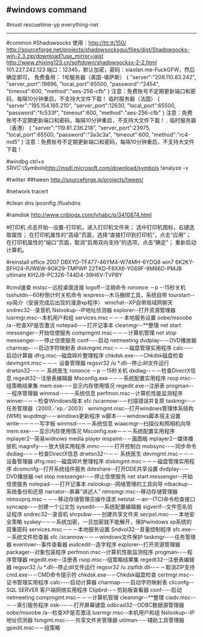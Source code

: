 #windows command
----
#must
rescuetime-yp
everything-net

----
#common
#Shadowsocks
使用：http://ttt.tt/150/ 
http://sourceforge.net/projects/shadowsocksgui/files/dist/Shadowsocks-win-2.3.zip/download?use_mirror=jaist
http://www.zhixing123.cn/softdown/shadowsocksx-2-2.html
101.227.242.123
端口：12345，默认加密，密码：xiaolan.me-FuckGFW，然后确定即可。
免费备用：
1号服务器（美国-堪萨斯）
{
    "server":"208.110.83.242",
    "server_port":19896,
    "local_port":65500,
    "password":"2454",
    "timeout":600,
    "method":"aes-256-cfb"
}
注意：免费账号不定期更新端口和密码，每隔10分钟重启，不支持大文件下载！
临时服务器（法国）
{
    "server":"195.154.165.210",
    "server_port":12630,
    "local_port":65500,
    "password":"fc533f",
    "timeout":600,
    "method":"aes-256-cfb"
}
注意：免费账号不定期更新端口和密码，每隔10分钟重启，不支持大文件下载！
.
临时服务器（香港）
{
    "server":"119.81.236.218",
    "server_port":23975,
    "local_port":65500,
    "password":"3a3c3a",
    "timeout":600,
    "method":"rc4-md5"
}
注意：免费账号不定期更新端口和密码，每隔10分钟重启，不支持大文件下载！

#windbg
ctrl+s
SRV*C:\Symbols*http://msdl.microsoft.com/download/symbols
!analyze -v

#twitter
##tween
http://sourceforge.jp/projects/tween/

#network
tracert 

#clean dns 
ipconfig /flushdns

#ramdisk
http://www.cnblogs.com/lyhabc/p/3410874.html

#打印机
点击开始--设置-打印机，进入打印机文件夹； 
选中打印机图标，右键选取属性； 
在打印机属性的“高级”页面，选择“直接打印到打印机”，点击“应用”； 
在打印机属性的“端口”页面，取消“启用双向支持”的选项，点击“确定”； 
重新启动计算机。

#reinstall
office 2007 
DBXYD-TF477-46YM4-W74MH-6YDQ8
win7
6K2KY-BFH24-PJW6W-9GK29-TMPWP
22TKD-F8XX6-YG69F-9M66D-PMJB
ultimate
KH2J9-PC326-T44D4-39H6V-TVPBY


#cmd速查
mstsc--远程桌面连接 
logoff--注销命令 
rononce －p --15秒关机 
tsshutdn--60秒倒计时关机命令 
iexpress--木马捆绑工具，系统自带 
tourstart--xp简介（安装完成后出现的漫游xp程序） 
winchat--XP自带局域网聊天 
sndrec32--录音机 
Nslookup--IP地址侦测器 
explorer--打开资源管理器 
lusrmgr.msc--本机用户和组 
services.msc－－－本地服务设置 
oobe/msoobe /a--检查XP是否激活 
notepad--－打开记事本 
cleanmgr--**整理 
net start messenger--开始信使服务 
compmgmt.msc－－－计算机管理 
net stop messenger--－停止信使服务 
conf----启动 netmeeting 
dvdplay--－DVD播放器 
charmap--－启动字符映射表 
diskmgmt.msc－－－磁盘管理实用程序 
calc----启动计算器 
dfrg.msc--磁盘碎片整理程序 
chkdsk.exe--－Chkdsk磁盘检查 
devmgmt.msc－－－ 设备管理器 
regsvr32 /u *.dll--停止dll文件运行 
drwtsn32--－－ 系统医生 
rononce －p --15秒关机 
dxdiag--－－检查DirectX信息 
regedt32--注册表编辑器 
Msconfig.exe－－－系统配置实用程序 
rsop.msc--组策略结果集 
mem.exe--－显示内存使用情况 
regedit.exe--注册表 
progman--－程序管理器 
winmsd--－－系统信息 
perfmon.msc--计算机性能监测程序 
winver--－－检查Windows版本 
sfc /scannow--－扫描错误并复原 
taskmgr--－任务管理器（2000／xp／2003） 
wmimgmt.msc--打开windows管理体系结构(WMI) 
wupdmgr--－windows更新程序 
w脚本--－windows脚本宿主设置 
write--－－－写字板 
winmsd--－－系统信息 
wiaacmgr--扫描仪和照相机向导 
mem.exe--－显示内存使用情况 
Msconfig.exe－－－系统配置实用程序 
mplayer2--简易widnows media player 
mspaint--－画图板 
mplayer2--媒体播放机 
magnify--－放大镜实用程序 
mmc----－打开控制台 
mobsync--－同步命令 
dxdiag--－－检查DirectX信息 
drwtsn32--－－ 系统医生 
devmgmt.msc－－－ 设备管理器 
dfrg.msc--磁盘碎片整理程序 
diskmgmt.msc－－－磁盘管理实用程序 
dcomcnfg--打开系统组件服务 
ddeshare--打开DDE共享设置 
dvdplay--－DVD播放器 
net stop messenger--－停止信使服务 
net start messenger--开始信使服务 
notepad--－打开记事本 
nslookup--网络管理的工具向导 
ntbackup--系统备份和还原 
narrator--屏幕“讲述人” 
ntmsmgr.msc--移动存储管理器 
ntmsoprq.msc－－－移动存储管理员操作请求 
netstat －an--(TC)命令检查接口 
syncapp--－创建一个公文包 
sysedit--－系统配置编辑器 
sigverif--文件签名验证程序 
sndrec32--录音机 
shrpubw--－创建共享文件夹 
secpol.msc--－本地安全策略 
syskey--－－系统加密，一旦加密就不能解开，保护windows xp系统的双重密码 
services.msc－－－本地服务设置 
Sndvol32--音量控制程序 
sfc.exe--－系统文件检查器 
sfc /scannow－－－windows文件保护 
taskmgr--－任务管理器 
eventvwr--事件查看器 
eudcedit--造字程序 
explorer--打开资源管理器 
packager--对象包装程序 
perfmon.msc--计算机性能监测程序 
progman--－程序管理器 
regedit.exe--注册表 
rsop.msc--组策略结果集 
regedt32--注册表编辑器 
regsvr32 /u *.dll--停止dll文件运行 
regsvr32 /u zipfldr.dll--－－取消ZIP支持 
cmd.exe--－CMD命令提示符 
chkdsk.exe--－Chkdsk磁盘检查 
certmgr.msc--证书管理实用程序 
calc----启动计算器 
charmap--－启动字符映射表 
cliconfg--SQL SERVER 客户端网络实用程序 
Clipbrd--－剪贴板查看器 
conf----启动netmeeting 
compmgmt.msc－－－计算机管理 
cleanmgr--**整理 
ciadv.msc--－－索引服务程序 
osk----－打开屏幕键盘 
odbcad32--ODBC数据源管理器 
oobe/msoobe /a--检查XP是否激活 
lusrmgr.msc--本机用户和组 
Nslookup--IP地址侦测器 
fsmgmt.msc--－共享文件夹管理器 
utilman--－辅助工具管理器 
gpedit.msc--－组策略










